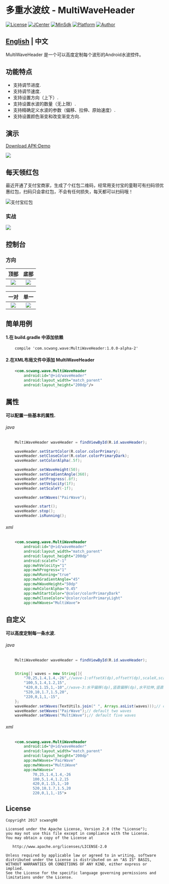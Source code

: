 # 多重水波纹 - MultiWaveHeader

[![License](https://img.shields.io/badge/License%20-Apache%202-337ab7.svg)](https://www.apache.org/licenses/LICENSE-2.0)
[![JCenter](https://img.shields.io/badge/%20Jcenter%20-1.0.0-5bc0de.svg)](https://bintray.com/scwang90/maven/MultiWaveHeader/_latestVersion)
[![MinSdk](https://img.shields.io/badge/%20MinSdk%20-%209%2B%20-f0ad4e.svg)](https://android-arsenal.com/api?level=9)
[![Platform](https://img.shields.io/badge/Platform-Android-f0ad4e.svg)](https://www.android.com)
[![Author](https://img.shields.io/badge/Author-scwang90-11bbff.svg)](https://github.com/scwang90)

## [English](https://github.com/scwang90/MultiWaveHeader/blob/master/README.md) | 中文

MultiWaveHeader 是一个可以高度定制每个波形的Android水波控件。

## 功能特点

 - 支持调节进度.
 - 支持调节速度.
 - 支持设置方向（上下）.
 - 支持设置水波的数量（无上限）.
 - 支持精确定义水波的参数（偏移、拉伸、原始速度）.
 - 支持设置颜色渐变和改变渐变方向.

## 演示

[Download APK-Demo](https://github.com/scwang90/MultiWaveHeader/blob/master/art/app-debug.apk?raw=true)

![](art/png_apk_rqcode.png)

## 每天领红包

最近开通了支付宝商家，生成了个红包二维码，经常用支付宝的童鞋可有扫码领优惠红包，扫码只会拿红包，不会有任何损失，每天都可以扫码哦！

![支付宝红包](art/pay_alipay_red_packet.png)

### 实战

![](art/gif_index_preview.gif)


## 控制台

### 方向

|顶部|底部|
|:---:|:---:|
![](art/gif_console_1.gif)|![](art/gif_console_2.gif)|

|一对|单一|
|:---:|:---:|
![](art/gif_console_3.gif)|![](art/gif_console_4.gif)|

## 简单用例
#### 1.在 build.gradle 中添加依赖
```
    compile 'com.scwang.wave:MultiWaveHeader:1.0.0-alpha-2'
```

#### 2.在XML布局文件中添加 MultiWaveHeader
```xml
    <com.scwang.wave.MultiWaveHeader
        android:id="@+id/waveHeader"
        android:layout_width="match_parent"
        android:layout_height="200dp"/>
```

## 属性

#### 可以配置一些基本的属性.

###### java
```java
    MultiWaveHeader waveHeader = findViewById(R.id.waveHeader);

    waveHeader.setStartColor(R.color.colorPrimary);
    waveHeader.setCloseColor(R.color.colorPrimaryDark);
    waveHeader.setColorAlpha(.5f);

    waveHeader.setWaveHeight(50);
    waveHeader.setGradientAngle(360);
    waveHeader.setProgress(.8f);
    waveHeader.setVelocity(1f);
    waveHeader.setScaleY(-1f);

    waveHeader.setWaves("PairWave");

    waveHeader.start();
    waveHeader.stop();
    waveHeader.isRunning();
```

###### xml
```xml
    <com.scwang.wave.MultiWaveHeader
        android:id="@+id/waveHeader"
        android:layout_width="match_parent"
        android:layout_height="200dp"
        android:scaleY="-1"
        app:mwhVelocity="1"
        app:mwhProgress="1"
        app:mwhRunning="true"
        app:mwhGradientAngle="45"
        app:mwhWaveHeight="50dp"
        app:mwhColorAlpha="0.45"
        app:mwhStartColor="@color/colorPrimaryDark"
        app:mwhCloseColor="@color/colorPrimaryLight"
        app:mwhWaves="MultiWave">
```

## 自定义

#### 可以高度定制每一条水波.

###### java
```java
    MultiWaveHeader waveHeader = findViewById(R.id.waveHeader);


    String[] waves = new String[]{
        "70,25,1.4,1.4,-26",//wave-1:offsetX(dp),offsetY(dp),scaleX,scaleY,velocity(dp/s)
        "100,5,1.4,1.2,15",
        "420,0,1.15,1,-10",//wave-3:水平偏移(dp),竖直偏移(dp),水平拉伸,竖直拉伸,速度(dp/s)
        "520,10,1.7,1.5,20",
        "220,0,1,1,-15",
    };
    waveHeader.setWaves(TextUtils.join(" ", Arrays.asList(waves)));// custom
    waveHeader.setWaves("PairWave");// default two waves
    waveHeader.setWaves("MultiWave");// default five waves

```

###### xml
```xml
    <com.scwang.wave.MultiWaveHeader
        android:id="@+id/waveHeader"
        android:layout_width="match_parent"
        android:layout_height="200dp"
        app:mwhWaves="PairWave"
        app:mwhWaves="MultiWave"
        app:mwhWaves="
            70,25,1.4,1.4,-26
            100,5,1.4,1.2,15
            420,0,1.15,1,-10
            520,10,1.7,1.5,20
            220,0,1,1,-15">
```

License
-------

    Copyright 2017 scwang90

    Licensed under the Apache License, Version 2.0 (the "License");
    you may not use this file except in compliance with the License.
    You may obtain a copy of the License at

       http://www.apache.org/licenses/LICENSE-2.0

    Unless required by applicable law or agreed to in writing, software
    distributed under the License is distributed on an "AS IS" BASIS,
    WITHOUT WARRANTIES OR CONDITIONS OF ANY KIND, either express or implied.
    See the License for the specific language governing permissions and
    limitations under the License.
